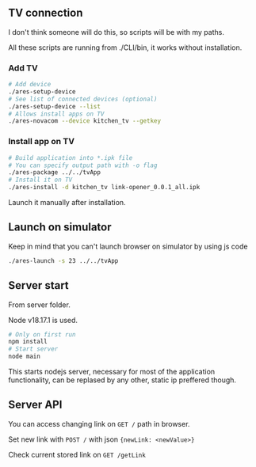 ## TV connection
I don't think someone will do this, so scripts will be with my paths.

All these scripts are running from ./CLI/bin, it works without installation.
### Add TV
```bash
# Add device
./ares-setup-device
# See list of connected devices (optional)
./ares-setup-device --list
# Allows install apps on TV
./ares-novacom --device kitchen_tv --getkey
```
### Install app on TV
```bash
# Build application into *.ipk file
# You can specify output path with -o flag
./ares-package ../../tvApp
# Install it on TV
./ares-install -d kitchen_tv link-opener_0.0.1_all.ipk
```
Launch it manually after installation.
## Launch on simulator
Keep in mind that you can't launch browser on simulator by using js code
```bash
./ares-launch -s 23 ../../tvApp
```
## Server start
From server folder.

Node v18.17.1 is used.
```bash
# Only on first run
npm install
# Start server
node main
```
This starts nodejs server, necessary for most of the application functionality, can be replased by any other, static ip preffered though.
## Server API
You can access changing link on ```GET /``` path in browser.

Set new link with ```POST /``` with json ```{newLink: <newValue>}```

Check current stored link on ```GET /getLink```